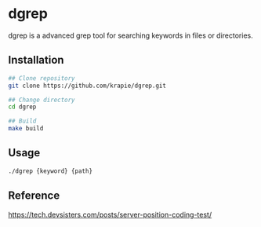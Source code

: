 # dgrep

dgrep is a advanced grep tool for searching keywords in files or directories.

## Installation

```bash
## Clone repository
git clone https://github.com/krapie/dgrep.git

## Change directory
cd dgrep

## Build
make build
```

## Usage

```bash
./dgrep {keyword} {path}
```

## Reference

https://tech.devsisters.com/posts/server-position-coding-test/
